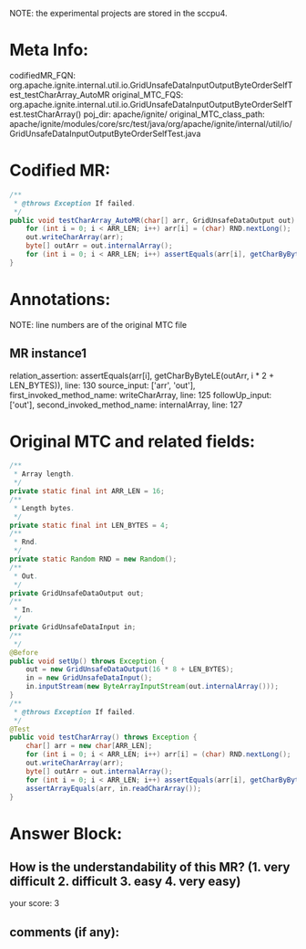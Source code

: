 NOTE: the experimental projects are stored in the sccpu4.

# Meta Info:
codifiedMR_FQN:
org.apache.ignite.internal.util.io.GridUnsafeDataInputOutputByteOrderSelfTest_testCharArray_AutoMR
original_MTC_FQS:
org.apache.ignite.internal.util.io.GridUnsafeDataInputOutputByteOrderSelfTest.testCharArray()
poj_dir:
apache/ignite/
original_MTC_class_path:
apache/ignite/modules/core/src/test/java/org/apache/ignite/internal/util/io/GridUnsafeDataInputOutputByteOrderSelfTest.java

# Codified MR:
```java
/**
 * @throws Exception If failed.
 */
public void testCharArray_AutoMR(char[] arr, GridUnsafeDataOutput out) throws Exception {
    for (int i = 0; i < ARR_LEN; i++) arr[i] = (char) RND.nextLong();
    out.writeCharArray(arr);
    byte[] outArr = out.internalArray();
    for (int i = 0; i < ARR_LEN; i++) assertEquals(arr[i], getCharByByteLE(outArr, i * 2 + LEN_BYTES));
}
```

# Annotations:
NOTE: line numbers are of the original MTC file
## MR instance1
relation_assertion: assertEquals(arr[i], getCharByByteLE(outArr, i * 2 + LEN_BYTES)), line: 130 
source_input: ['arr', 'out'], first_invoked_method_name: writeCharArray, line: 125 
followUp_input: ['out'], second_invoked_method_name: internalArray, line: 127 


# Original MTC and related fields:
```java
/**
 * Array length.
 */
private static final int ARR_LEN = 16;
/**
 * Length bytes.
 */
private static final int LEN_BYTES = 4;
/**
 * Rnd.
 */
private static Random RND = new Random();
/**
 * Out.
 */
private GridUnsafeDataOutput out;
/**
 * In.
 */
private GridUnsafeDataInput in;
/**
 */
@Before
public void setUp() throws Exception {
    out = new GridUnsafeDataOutput(16 * 8 + LEN_BYTES);
    in = new GridUnsafeDataInput();
    in.inputStream(new ByteArrayInputStream(out.internalArray()));
}
/**
 * @throws Exception If failed.
 */
@Test
public void testCharArray() throws Exception {
    char[] arr = new char[ARR_LEN];
    for (int i = 0; i < ARR_LEN; i++) arr[i] = (char) RND.nextLong();
    out.writeCharArray(arr);
    byte[] outArr = out.internalArray();
    for (int i = 0; i < ARR_LEN; i++) assertEquals(arr[i], getCharByByteLE(outArr, i * 2 + LEN_BYTES));
    assertArrayEquals(arr, in.readCharArray());
}

```


# Answer Block: 
## How is the understandability of this MR? (1. very difficult 2. difficult 3. easy 4. very easy)
your score: 3
 
## comments (if any): 
```txt

```
